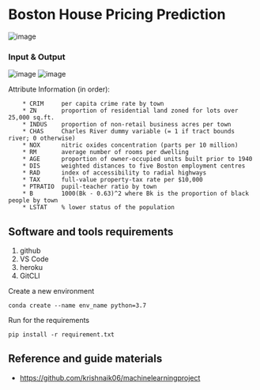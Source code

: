 # Boston House Pricing Prediction

![image](https://user-images.githubusercontent.com/67424390/209007126-ee923e4a-6a62-420a-878b-25c1f794813e.png)

### Input & Output
![image](https://user-images.githubusercontent.com/67424390/209007597-49acb296-3f39-4ee2-a508-89ba1d97d982.png)
![image](https://user-images.githubusercontent.com/67424390/209007590-51b79698-e444-4620-b93a-603b625ecfe4.png)


Attribute Information (in order):

        * CRIM     per capita crime rate by town
        * ZN       proportion of residential land zoned for lots over 25,000 sq.ft.
        * INDUS    proportion of non-retail business acres per town
        * CHAS     Charles River dummy variable (= 1 if tract bounds river; 0 otherwise)
        * NOX      nitric oxides concentration (parts per 10 million)
        * RM       average number of rooms per dwelling
        * AGE      proportion of owner-occupied units built prior to 1940
        * DIS      weighted distances to five Boston employment centres
        * RAD      index of accessibility to radial highways
        * TAX      full-value property-tax rate per $10,000
        * PTRATIO  pupil-teacher ratio by town
        * B        1000(Bk - 0.63)^2 where Bk is the proportion of black people by town
        * LSTAT    % lower status of the population

## Software and tools requirements

1. github
2. VS Code
3. heroku
4. GitCLI

Create a new environment

```
conda create --name env_name python=3.7
```

Run for the requirements
```
pip install -r requirement.txt
```

## Reference and guide materials 
* https://github.com/krishnaik06/machinelearningproject 
